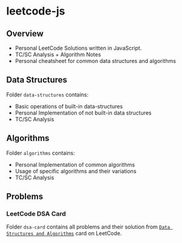 # leetcode-js

## Overview

- Personal LeetCode Solutions written in JavaScript.
- TC/SC Analysis + Algorithm Notes
- Personal cheatsheet for common data structures and algorithms

## Data Structures

Folder `data-structures` contains:

- Basic operations of built-in data-structures
- Personal Implementation of not built-in data structures
- TC/SC Analysis

## Algorithms

Folder `algorithms` contains:

- Personal Implementation of common algorithms
- Usage of specific algorithms and their variations
- TC/SC Analysis

## Problems

### LeetCode DSA Card

Folder `dsa-card` contains all problems and their solution from [`Data Structures and Algorithms`](https://leetcode.com/explore/featured/card/leetcodes-interview-crash-course-data-structures-and-algorithms) card on LeetCode.
